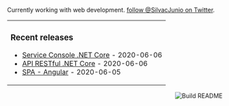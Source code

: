 Currently working with web development. [follow @SilvacJunio on Twitter](https://twitter.com/SilvacJunio).

<table><tr><td valign="top">

### Recent releases
<!-- recent_releases starts -->
* [Service Console .NET Core](https://github.com/juniosilvac/CrawlerProventos) - 2020-06-06
* [API RESTful .NET Core](https://github.com/juniosilvac/Proventos) - 2020-06-06
* [SPA - Angular](https://github.com/juniosilvac/proventos-app) - 2020-06-05

<!-- recent_releases ends -->
</td>
</table>
<img src="https://github.com/juniosilvac/juniosilvac/workflows/Upload%20Python%20Package/badge.svg" align="right" alt="Build README">

